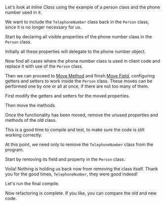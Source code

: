 Let's look at <i>Inline Class</i> using the example of a person class and the phone number used in it.

We want to include the <code>TelephoneNumber</code> class back in the <code>Person</code> class, since it is no longer necessary for us.

Start by declaring all visible properties of the phone number class in the <code>Person</code> class.

Initially all these properties will delegate to the phone number object.

Now find all cases where the phone number class is used in client code and replace it with use of the <code>Person</code> class.

Then we can proceed to <a href="/move-method">Move Method</a> and finish <a href="/move-field">Move Field</a>, configuring getters and setters to work inside the <code>Person</code> class. These moves can be performed one by one or all at once, if there are not too many of them.

First modify the getters and setters for the moved properties.

Then move the methods.

Once the functionality has been moved, remove the unused properties and methods of the old class.

This is a good time to compile and test, to make sure the code is still working correctly.

At this point, we need only to remove the <code>TelephoneNumber</code> class from the program.

Start by removing its field and property in the <code>Person</code> class.

Voila! Nothing is holding us back now from removing the class itself. Thank you for the good times, <code>TelephoneNumber</code>, they were good indeed!

Let's run the final compile.

Now refactoring is complete. If you like, you can compare the old and new code.